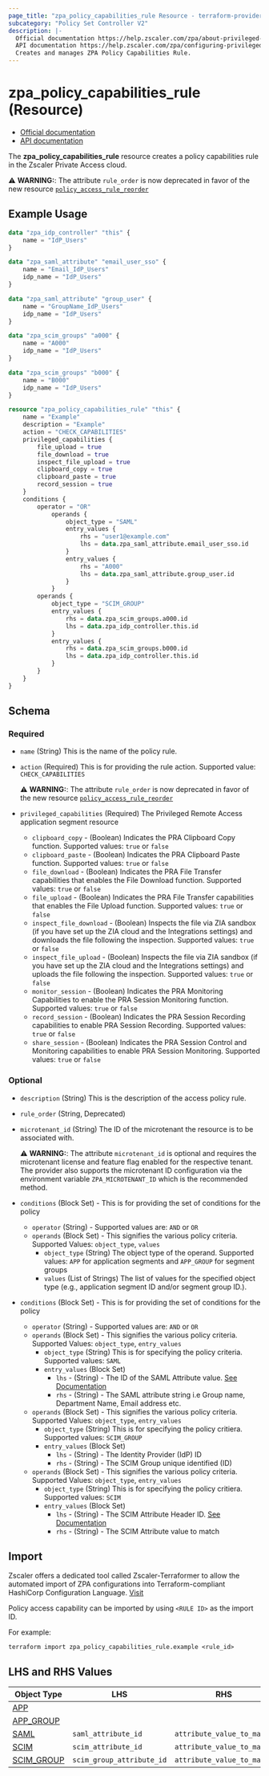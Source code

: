 ```yaml
---
page_title: "zpa_policy_capabilities_rule Resource - terraform-provider-zpa"
subcategory: "Policy Set Controller V2"
description: |-
  Official documentation https://help.zscaler.com/zpa/about-privileged-capabilities-policy
  API documentation https://help.zscaler.com/zpa/configuring-privileged-policies-using-api
  Creates and manages ZPA Policy Capabilities Rule.
---
```


# zpa_policy_capabilities_rule (Resource)

* [Official documentation](https://help.zscaler.com/zpa/about-privileged-capabilities-policy)
* [API documentation](https://help.zscaler.com/zpa/configuring-privileged-policies-using-api)

The **zpa_policy_capabilities_rule** resource creates a policy capabilities rule in the Zscaler Private Access cloud.

  ⚠️ **WARNING:**: The attribute ``rule_order`` is now deprecated in favor of the new resource  [``policy_access_rule_reorder``](zpa_policy_access_rule_reorder.md)

## Example Usage

```terraform
data "zpa_idp_controller" "this" {
	name = "IdP_Users"
}

data "zpa_saml_attribute" "email_user_sso" {
    name = "Email_IdP_Users"
    idp_name = "IdP_Users"
}

data "zpa_saml_attribute" "group_user" {
    name = "GroupName_IdP_Users"
    idp_name = "IdP_Users"
}

data "zpa_scim_groups" "a000" {
    name = "A000"
    idp_name = "IdP_Users"
}

data "zpa_scim_groups" "b000" {
    name = "B000"
    idp_name = "IdP_Users"
}

resource "zpa_policy_capabilities_rule" "this" {
    name = "Example"
    description = "Example"
    action = "CHECK_CAPABILITIES"
    privileged_capabilities {
        file_upload = true
        file_download = true
        inspect_file_upload = true
        clipboard_copy = true
        clipboard_paste = true
        record_session = true
    }
    conditions {
        operator = "OR"
            operands {
                object_type = "SAML"
                entry_values {
                    rhs = "user1@example.com"
                    lhs = data.zpa_saml_attribute.email_user_sso.id
                }
                entry_values {
                    rhs = "A000"
                    lhs = data.zpa_saml_attribute.group_user.id
                }
            }
        operands {
            object_type = "SCIM_GROUP"
            entry_values {
                rhs = data.zpa_scim_groups.a000.id
                lhs = data.zpa_idp_controller.this.id
            }
            entry_values {
                rhs = data.zpa_scim_groups.b000.id
                lhs = data.zpa_idp_controller.this.id
            }
        }
    }
}
```

## Schema

### Required

- `name` (String) This is the name of the policy rule.
- `action` (Required) This is for providing the rule action. Supported value: ``CHECK_CAPABILITIES``

  ⚠️ **WARNING:**: The attribute ``rule_order`` is now deprecated in favor of the new resource  [``policy_access_rule_reorder``](zpa_policy_access_rule_reorder.md)
- `privileged_capabilities` (Required) The Privileged Remote Access application segment resource
    - `clipboard_copy` - (Boolean) Indicates the PRA Clipboard Copy function. Supported values: `true` or `false`
    - `clipboard_paste` - (Boolean) Indicates the PRA Clipboard Paste function. Supported values: `true` or `false`
    - `file_download` - (Boolean) Indicates the PRA File Transfer capabilities that enables the File Download function. Supported values: `true` or `false`
    - `file_upload` - (Boolean) Indicates the PRA File Transfer capabilities that enables the File Upload function. Supported values: `true` or `false`
    - `inspect_file_download` - (Boolean) Inspects the file via ZIA sandbox (if you have set up the ZIA cloud and the Integrations settings) and downloads the file following the inspection. Supported values: `true` or `false`
    - `inspect_file_upload` - (Boolean) Inspects the file via ZIA sandbox (if you have set up the ZIA cloud and the Integrations settings) and uploads the file following the inspection. Supported values: `true` or `false`
    - `monitor_session` - (Boolean) Indicates the PRA Monitoring Capabilities to enable the PRA Session Monitoring function. Supported values: `true` or `false`
    - `record_session` - (Boolean) Indicates the PRA Session Recording capabilities to enable PRA Session Recording. Supported values: `true` or `false`
    - `share_session` - (Boolean) Indicates the PRA Session Control and Monitoring capabilities to enable PRA Session Monitoring. Supported values: `true` or `false`

### Optional

- `description` (String) This is the description of the access policy rule.
- `rule_order` (String, Deprecated)
- `microtenant_id` (String) The ID of the microtenant the resource is to be associated with.

  ⚠️ **WARNING:**: The attribute ``microtenant_id`` is optional and requires the microtenant license and feature flag enabled for the respective tenant. The provider also supports the microtenant ID configuration via the environment variable `ZPA_MICROTENANT_ID` which is the recommended method.

- `conditions` (Block Set) - This is for providing the set of conditions for the policy
    - `operator` (String) - Supported values are: `AND` or `OR`
    - `operands` (Block Set) - This signifies the various policy criteria. Supported Values: `object_type`, `values`
        - `object_type` (String) The object type of the operand. Supported values: `APP` for application segments and `APP_GROUP` for segment groups
        - `values` (List of Strings) The list of values for the specified object type (e.g., application segment ID and/or segment group ID.).

- `conditions` (Block Set) - This is for providing the set of conditions for the policy
    - `operator` (String) - Supported values are: `AND` or `OR`
    - `operands` (Block Set) - This signifies the various policy criteria. Supported Values: `object_type`, `entry_values`
        - `object_type` (String) This is for specifying the policy criteria. Supported values: `SAML`
        - `entry_values` (Block Set)
            - `lhs` - (String) -  The ID of the SAML Attribute value. [See Documentation](https://registry.terraform.io/providers/zscaler/zpa/latest/docs/data-sources/zpa_saml_attribute)
            - `rhs` - (String) - The SAML attribute string i.e Group name, Department Name, Email address etc.
    - `operands` (Block Set) - This signifies the various policy criteria. Supported Values: `object_type`, `entry_values`
        - `object_type` (String) This is for specifying the policy critiera. Supported values: `SCIM_GROUP`
        - `entry_values` (Block Set)
            - `lhs` - (String) -  The Identity Provider (IdP) ID
            - `rhs` - (String) - The SCIM Group unique identified (ID)
    - `operands` (Block Set) - This signifies the various policy criteria. Supported Values: `object_type`, `entry_values`
        - `object_type` (String) This is for specifying the policy critiera. Supported values: `SCIM`
        - `entry_values` (Block Set)
            - `lhs` - (String) -  The SCIM Attribute Header ID. [See Documentation](https://registry.terraform.io/providers/zscaler/zpa/latest/docs/data-sources/zpa_scim_attribute_header)
            - `rhs` - (String) - 	The SCIM Attribute value to match

## Import

Zscaler offers a dedicated tool called Zscaler-Terraformer to allow the automated import of ZPA configurations into Terraform-compliant HashiCorp Configuration Language.
[Visit](https://github.com/zscaler/zscaler-terraformer)

Policy access capability can be imported by using `<RULE ID>` as the import ID.

For example:

```shell
terraform import zpa_policy_capabilities_rule.example <rule_id>
```

## LHS and RHS Values

| Object Type | LHS| RHS| VALUES
|----------|-----------|----------|----------
| [APP](https://registry.terraform.io/providers/zscaler/zpa/latest/docs/resources/zpa_application_segment) |   |  | ``application_segment_id``
| [APP_GROUP](https://registry.terraform.io/providers/zscaler/zpa/latest/docs/resources/zpa_segment_group) |   |  | ``segment_group_id``
| [SAML](https://registry.terraform.io/providers/zscaler/zpa/latest/docs/data-sources/zpa_saml_attribute) | ``saml_attribute_id``  | ``attribute_value_to_match`` |
| [SCIM](https://registry.terraform.io/providers/zscaler/zpa/latest/docs/data-sources/zpa_scim_attribute_header) | ``scim_attribute_id``  | ``attribute_value_to_match``  |
| [SCIM_GROUP](https://registry.terraform.io/providers/zscaler/zpa/latest/docs/data-sources/zpa_scim_groups) | ``scim_group_attribute_id``  | ``attribute_value_to_match``  |
